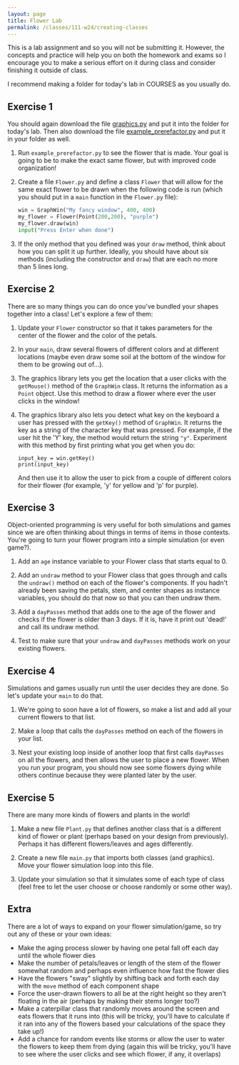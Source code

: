 ```yaml
---
layout: page
title: Flower Lab
permalink: /classes/111-w24/creating-classes
---
```


This is a lab assignment and so you will not be submitting it.
However, the concepts and practice will help you on both the homework and exams so I encourage you to make a serious effort on it during class and consider finishing it outside of class.

I recommend making a folder for today's lab in COURSES as you usually do.

## Exercise 1
You should again download the file [graphics.py](/classes/111-w22/graphics.py) and put it into the folder for today's lab. 
Then also download the file [example_prerefactor.py](/classes/111-f22/example_prerefactor.py) and put it in your folder as well.

1. Run `example_prerefactor.py` to see the flower that is made. Your goal is going to be to make the exact same flower, but with improved code organization!

2. Create a file `Flower.py` and define a class `Flower` that will allow for the same exact flower to be drawn when the following code is run (which you should put in a `main` function in the `Flower.py` file):

    ```python
    win = GraphWin("My fancy window", 400, 400)
    my_flower = Flower(Point(200,200), "purple")
    my_flower.draw(win)
    input("Press Enter when done")
    ```

3. If the only method that you defined was your `draw` method, think about how you can split it up further. Ideally, you should have about six methods (including the constructor and `draw`) that are each no more than 5 lines long.

## Exercise 2
There are so many things you can do once you've bundled your shapes together into a class! Let's explore a few of them:

1. Update your `Flower` constructor so that it takes parameters for the center of the flower and the color of the petals.

2. In your `main`, draw several flowers of different colors and at different locations (maybe even draw some soil at the bottom of the window for them to be growing out of...).

3. The graphics library lets you get the location that a user clicks with the `getMouse()` method of the `GraphWin` class. It returns the information as a `Point` object. Use this method to draw a flower where ever the user clicks in the window!

4. The graphics library also lets you detect what key on the keyboard a user has pressed with the `getKey()` method of `GraphWin`. It returns the key as a string of the character key that was pressed. For example, if the user hit the 'Y' key, the method would return the string `"y"`. Experiment with this method by first printing what you get when you do:

    ```
    input_key = win.getKey()
    print(input_key)
    ```

    And then use it to allow the user to pick from a couple of different colors for their flower (for example, 'y' for yellow and 'p' for purple).


## Exercise 3
Object-oriented programming is very useful for both simulations and games since we are often thinking about things in terms of items in those contexts.
You're going to turn your flower program into a simple simulation (or even game?).

1. Add an `age` instance variable to your Flower class that starts equal to 0.

2. Add an `undraw` method to your Flower class that goes through and calls the `undraw()` method on each of the flower's components. If you hadn't already been saving the petals, stem, and center shapes as instance variables, you should do that now so that you can then undraw them.

3. Add a `dayPasses` method that adds one to the age of the flower and checks if the flower is older than 3 days. If it is, have it print out 'dead!' and call its undraw method.

4. Test to make sure that your `undraw` and `dayPasses` methods work on your existing flowers.

## Exercise 4
Simulations and games usually run until the user decides they are done. So let's update your `main` to do that.

1. We're going to soon have a lot of flowers, so make a list and add all your current flowers to that list.

2. Make a loop that calls the `dayPasses` method on each of the flowers in your list.

3. Nest your existing loop inside of another loop that first calls `dayPasses` on all the flowers, and then allows the user to place a new flower. When you run your program, you should now see some flowers dying while others continue because they were planted later by the user.

## Exercise 5
There are many more kinds of flowers and plants in the world! 

1. Make a new file `Plant.py` that defines another class that is a different kind of flower or plant (perhaps based on your design from previously). Perhaps it has different flowers/leaves and ages differently.

2. Create a new file `main.py` that imports both classes (and graphics). Move your flower simulation loop into this file.

3. Update your simulation so that it simulates some of each type of class (feel free to let the user choose or choose randomly or some other way). 

## Extra
There are a lot of ways to expand on your flower simulation/game, so try out any of these or your own ideas:
* Make the aging process slower by having one petal fall off each day until the whole flower dies
* Make the number of petals/leaves or length of the stem of the flower somewhat random and perhaps even influence how fast the flower dies
* Have the flowers "sway" slightly by shifting back and forth each day with the `move` method of each component shape
* Force the user-drawn flowers to all be at the right height so they aren't floating in the air (perhaps by making their stems longer too?)
* Make a caterpillar class that randomly moves around the screen and eats flowers that it runs into (this will be tricky, you'll have to calculate if it ran into any of the flowers based your calculations of the space they take up!)
* Add a chance for random events like storms or allow the user to water the flowers to keep them from dying (again this will be tricky, you'll have to see where the user clicks and see which flower, if any, it overlaps)